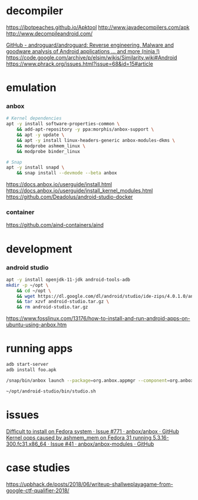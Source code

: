 # decompiler

https://ibotpeaches.github.io/Apktool
http://www.javadecompilers.com/apk
http://www.decompileandroid.com/

[GitHub \- androguard/androguard: Reverse engineering, Malware and goodware analysis of Android applications \.\.\. and more \(ninja !\)](https://github.com/androguard/androguard)
    https://code.google.com/archive/p/elsim/wikis/Similarity.wiki#Android
    https://www.phrack.org/issues.html?issue=68&id=15#article

# emulation

### anbox

```bash
# Kernel dependencies
apt -y install software-properties-common \
    && add-apt-repository -y ppa:morphis/anbox-support \
    && apt -y update \
    && apt -y install linux-headers-generic anbox-modules-dkms \
    && modprobe ashmem_linux \
    && modprobe binder_linux

# Snap
apt -y install snapd \
    && snap install --devmode --beta anbox
```

https://docs.anbox.io/userguide/install.html
    https://docs.anbox.io/userguide/install_kernel_modules.html
https://github.com/Deadolus/android-studio-docker

### container

https://github.com/aind-containers/aind

# development

### android studio

```bash
apt -y install openjdk-11-jdk android-tools-adb
mkdir -p ~/opt \
    && cd ~/opt \
    && wget https://dl.google.com/dl/android/studio/ide-zips/4.0.1.0/android-studio-ide-193.6626763-linux.tar.gz -O android-studio.tar.gz \
    && tar xzvf android-studio.tar.gz \
    && rm android-studio.tar.gz
```

https://www.fosslinux.com/13176/how-to-install-and-run-android-apps-on-ubuntu-using-anbox.htm

# running apps

```bash
adb start-server
adb install foo.apk

/snap/bin/anbox launch --package=org.anbox.appmgr --component=org.anbox.appmgr.AppViewActivity

~/opt/android-studio/bin/studio.sh
```

# issues

[Difficult to install on Fedora system · Issue \#771 · anbox/anbox · GitHub](https://github.com/anbox/anbox/issues/771)
[Kernel oops caused by ashmem\_mem on Fedora 31 running 5\.3\.16\-300\.fc31\.x86\_64 · Issue \#41 · anbox/anbox\-modules · GitHub](https://github.com/anbox/anbox-modules/issues/41)

# case studies

https://upbhack.de/posts/2018/06/writeup-shallweplayagame-from-google-ctf-qualifier-2018/


